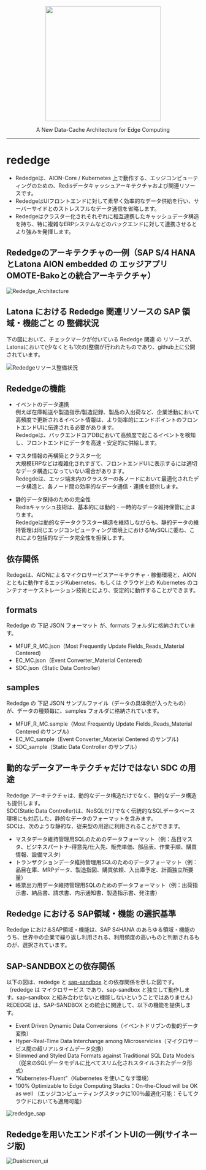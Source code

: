 <p align="center">
  <img src="https://user-images.githubusercontent.com/91356865/142156559-fd20d286-80ed-45e7-a915-661d72ad05e0.png" width="300">
</p>
<p align="center">
  A New Data-Cache Architecture for Edge Computing
</p>

***

# rededge   

* Rededgeは、AION-Core / Kubernetes 上で動作する、エッジコンピューティングのための、Redisデータキャッシュアーキテクチャおよび関連リソースです。  
* RededgeはUIフロントエンドに対して素早く効率的なデータ供給を行い、サーバーサイドとのストレスフルなデータ通信を省略します。  
* Rededgeはクラスター化されそれぞれに相互連携したキャッシュデータ構造を持ち、特に複雑なERPシステムなどのバックエンドに対して連携させるとより強みを発揮します。

## Rededgeのアーキテクチャの一例（SAP S/4 HANAとLatona AION embedded の エッジアプリOMOTE-Bakoとの統合アーキテクチャ）

![Rededge_Architecture](Documents/rededge_architecture.png)

## Latona における Rededge 関連リソースの SAP 領域・機能ごと の 整備状況
下の図において、チェックマークが付いている Rededge 関連 の リソースが、Latonaにおいて(少なくとも1次の)整備が行われたものであり、github上に公開されています。

![Rededgeリソース整備状況](Documents/rededge_sandbox_0119.png)


## Rededgeの機能

 * イベントのデータ連携       
  例えば在庫転送や製造指示/製造記録、製品の入出荷など、企業活動において高頻度で更新されるイベント情報は、より効率的にエンドポイントのフロントエンドUIに伝達される必要があります。  
  Rededgeは、バックエンドコアDBにおいて高頻度で起こるイベントを検知し、フロントエンドにデータを高速・安定的に供給します。    
  
 * マスタ情報の再構築とクラスター化    
  大規模ERPなどは複雑化されすぎて、フロントエンドUIに表示するには適切なデータ構造になっていない場合があります。  
  Redegdeは、エッジ端末内のクラスターの各ノードにおいて最適化されたデータ構造と、各ノード間の効率的なデータ通信・連携を提供します。  
   
 * 静的データ保持のための完全性  
  Redisキャッシュ技術は、基本的には動的・一時的なデータ維持保管に止まります。  
  Rededgeは動的なデータクラスター構造を維持しながらも、静的データの維持管理は同じエッジコンピューティング環境上におけるMySQLに委ね、これにより包括的なデータ完全性を担保します。
   
## 依存関係

Redegeは、AIONによるマイクロサービスアーキテクチャ・稼働環境と、AIONとともに動作するエッジKubernetes、もしくは クラウド上の Kubernetes のコンテナオーケストレーション技術とにより、安定的に動作することができます。   
  
## formats  

Rededge の 下記 JSON フォーマット が、formats フォルダに格納されています。

 * MFUF_R_MC.json（Most Frequently Update Fields_Reads_Material Centered) 
 * EC_MC.json（Event Converter_Material Centered) 
 * SDC.json（Static Data Controller)
 
## samples

Rededge の 下記 JSON サンプルファイル（データの具体例が入ったもの）が、データの種類毎に、samples フォルダに格納されています。  

* MFUF_R_MC.sample（Most Frequently Update Fields_Reads_Material Centered のサンプル)   
* EC_MC_sample（Event Converter_Material Centered のサンプル)  
* SDC_sample（Static Data Controller のサンプル）  

## 動的なデータアーキテクチャだけではない SDC の用途

Rededge アーキテクチャは、動的なデータ構造だけでなく、静的なデータ構造も提供します。  
SDC(Static Data Controller)は、NoSQLだけでなく伝統的なSQLデータベース環境にも対応した、静的なデータのフォーマットを含みます。  
SDCは、次のような静的な、従来型の用途に利用されることができます。  

* マスタデータ維持管理用SQLのためのデータフォーマット（例：品目マスタ、ビジネスパートナ-得意先/仕入先、販売単価、部品表、作業手順、購買情報、設備マスタ）  
* トランザクションデータ維持管理用SQLのためのデータフォーマット（例：品目在庫、MRPデータ、製造指図、購買依頼、入出庫予定、計画独立所要量）  
* 帳票出力用データ維持管理用SQLのためのデータフォーマット（例：出荷指示書、納品書、請求書、内示通知書、製造指示書、発注書）  

## Rededge における SAP領域・機能 の選択基準
Rededge におけるSAP領域・機能は、SAP S4HANA のあらゆる領域・機能のうち、世界中の企業で繰り返し利用される、利用頻度の高いものと判断されるものが、選択されています。  

## SAP-SANDBOXとの依存関係

以下の図は、rededge と [sap-sandbox](https://github.com/latonaio/sap-sandbox) との依存関係を示した図です。（rededge は マイクロサービス であり、sap-sandbox と独立して動作します。sap-sandbox と組み合わせないと機能しないということではありません）  
REDEDGE は、SAP-SANDBOX との統合に関連して、以下の機能を提供します。

* Event Driven Dynamic Data Conversions（イベントドリブンの動的データ変換）  
* Hyper-Real-Time Data Interchange among Microservicies（マイクロサービス間の超リアルタイムデータ交換）
* Slimmed and Styled Data Formats against Traditional SQL Data Models（従来のSQLデータモデルに比べてスリム化されスタイルされたデータ形式）
* "Kubernetes-Fluent"（Kubernetes を使いこなす環境）
* 100% Optimizable to Edge Computing Stacks：On-the-Cloud will be OK as well （エッジコンピューティングスタックに100％最適化可能：そしてクラウドにおいても適用可能）

![rededge_sap](Documents/rededge_sap.png)

## Rededgeを用いたエンドポイントUIの一例(サイネージ版)   
![Dualscreen_ui](Documents/signage_dual_screen.PNG)   
